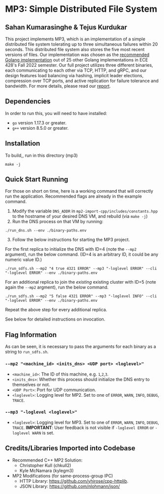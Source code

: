 # MP3: Simple Distributed File System
## Sahan Kumarasinghe & Tejus Kurdukar

This project implements MP3, which is an implementation of a simple distributed file system tolerating up to three simultaneous failures within 20 seconds. This distributed file system also stores the five most recent versions of files. Our implementation was chosen as the [recommended Golang implementation](https://courses.engr.illinois.edu/cs425/fa2022/assignments.html) out of 25 other Golang implementations in ECE 428's Fall 2022 semester. Our full project utilizes three different binaries, each communicating to each other via TCP, HTTP, and gRPC, and our design features load balancing via hashing, implicit leader elections, compression over TCP ports, and active replication for failure tolerance and bandwidth. For more details, please read our [report](./cs425-tkurdu2-sahansk2-mp3-report.pdf).

## Dependencies

In order to run this, you will need to have installed:

* `go` version 1.17.3 or greater.
* `g++` version 8.5.0 or greater.

## Installation

To build,, run in this directory (mp3)

```
make -j
```


## Quick Start Running

For those on short on time, here is a working command that will correctly run the application. Recommended flags are already in the example command.

1. Modify the variable `DNS_ADDR` in `mp2-import-cpp/includes/constants.hpp` to the hostname of your desired DNS VM, and rebuild (via `make -j`)
2. Run the DNS process on that VM by running:

```
./run_dns.sh --env ./binary-paths.env
```

3. Follow the below instructions for starting the MP3 project.

For the first replica to initialize the DNS with ID=4 (note the `--mp2` argument), run the below command. (ID=4 is an arbitrary ID, it could be any numeric value ID.)

```
./run_sdfs.sh --mp2 "4 true 4321 ERROR" --mp3 "-loglevel ERROR" --cli "-loglevel ERROR" --env ./binary-paths.env
```

For an additional replica to join the *existing* existing cluster with ID=5 (note again the `--mp2` argment), run the below command.
```
./run_sdfs.sh --mp2 "5 false 4321 ERROR" --mp3 "-loglevel INFO" --cli "-loglevel ERROR" --env ./binary-paths.env
```

Repeat the above step for every additional replica. 

See below for detailed instructions on invocation.

## Flag Information


As can be seen, it is necessary to pass the arguments for each binary as a string to `run_sdfs.sh`.

### `--mp2 "<machine_id> <inits_dns> <UDP port> <loglevel>"`

* `<machine_id>`: The ID of this machine, e.g. `1`,`2`,`3`.
* `<inits_dns>`: Whether this process should initialize the DNS entry to themselves or not.
* `<UDP Port>`: Port for UDP communication.
* `<loglevel>`: Logging level for MP2. Set to one of `ERROR`, `WARN`, `INFO`, `DEBUG`, `TRACE`.

### `--mp3 "-loglevel <loglevel>"`

* `<loglevel>`: Logging level for MP3. Set to one of `ERROR`, `WARN`, `INFO`, `DEBUG`, `TRACE`. **IMPORTANT**: User feedback is not visible if `-loglevel ERROR` or `-loglevel WARN` is set.


## Credits/Libraries Imported into Codebase

* Recommended C++ MP2 Solution:
    - Christopher Kull (chkull2) 
    - Kyle McNamara (kylegm3)
* MP2 Modifications (for same-process-group IPC)
    - HTTP Library: https://github.com/yhirose/cpp-httplib. 
    - JSON Library: https://github.com/nlohmann/json/
